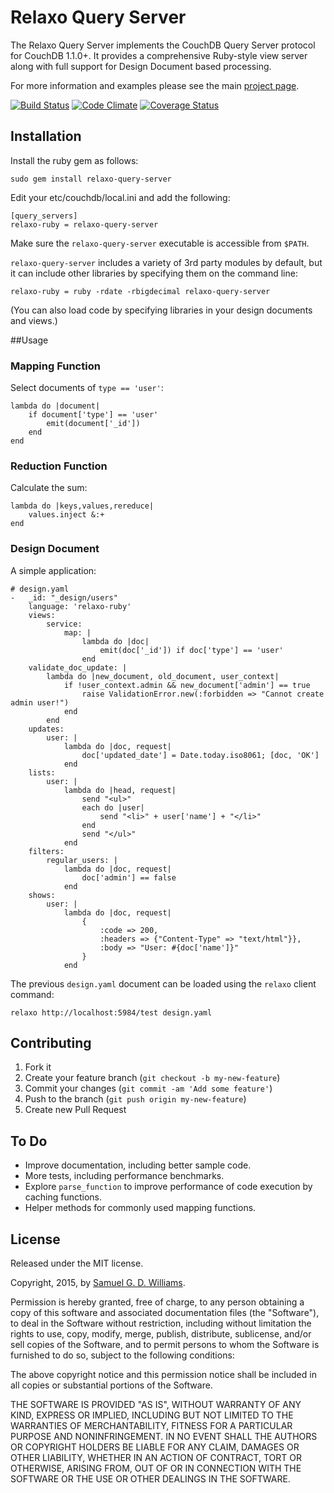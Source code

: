 # Relaxo Query Server

The Relaxo Query Server implements the CouchDB Query Server protocol for CouchDB 1.1.0+. It provides a comprehensive Ruby-style view server along with full support for Design Document based processing.

For more information and examples please see the main [project page][1].

[1]: http://www.codeotaku.com/projects/relaxo/query-server

[![Build Status](https://secure.travis-ci.org/ioquatix/relaxo-query-server.png)](http://travis-ci.org/ioquatix/relaxo-query-server)
[![Code Climate](https://codeclimate.com/github/ioquatix/relaxo-query-server.png)](https://codeclimate.com/github/ioquatix/relaxo-query-server)
[![Coverage Status](https://coveralls.io/repos/ioquatix/relaxo-query-server/badge.svg)](https://coveralls.io/r/ioquatix/relaxo-query-server)

## Installation

Install the ruby gem as follows:

	sudo gem install relaxo-query-server

Edit your etc/couchdb/local.ini and add the following:

	[query_servers]
	relaxo-ruby = relaxo-query-server

Make sure the `relaxo-query-server` executable is accessible from `$PATH`.

`relaxo-query-server` includes a variety of 3rd party modules by default, but it can include other libraries by specifying them on the command line:

	relaxo-ruby = ruby -rdate -rbigdecimal relaxo-query-server

(You can also load code by specifying libraries in your design documents and views.)

##Usage

### Mapping Function

Select documents of `type == 'user'`:

	lambda do |document|
		if document['type'] == 'user'
			emit(document['_id'])
		end
	end

### Reduction Function

Calculate the sum:

	lambda do |keys,values,rereduce|
		values.inject &:+
	end

### Design Document

A simple application:

	# design.yaml
	-   _id: "_design/users"
	    language: 'relaxo-ruby'
	    views:
	        service:
	            map: |
	                lambda do |doc|
	                    emit(doc['_id']) if doc['type'] == 'user'
	                end
	    validate_doc_update: |
	        lambda do |new_document, old_document, user_context|
	            if !user_context.admin && new_document['admin'] == true
	                raise ValidationError.new(:forbidden => "Cannot create admin user!")
	            end
	        end
	    updates:
	        user: |
	            lambda do |doc, request|
	                doc['updated_date'] = Date.today.iso8061; [doc, 'OK']
	            end
	    lists:
	        user: |
	            lambda do |head, request|
	                send "<ul>"
	                each do |user|
	                    send "<li>" + user['name'] + "</li>"
	                end
	                send "</ul>"
	            end
	    filters:
	        regular_users: |
	            lambda do |doc, request|
	                doc['admin'] == false
	            end
	    shows:
	        user: |
	            lambda do |doc, request|
	                {
	                    :code => 200,
	                    :headers => {"Content-Type" => "text/html"}},
	                    :body => "User: #{doc['name']}"
	                }
	            end

The previous `design.yaml` document can be loaded using the `relaxo` client command:

	relaxo http://localhost:5984/test design.yaml

## Contributing

1. Fork it
2. Create your feature branch (`git checkout -b my-new-feature`)
3. Commit your changes (`git commit -am 'Add some feature'`)
4. Push to the branch (`git push origin my-new-feature`)
5. Create new Pull Request

## To Do

- Improve documentation, including better sample code.
- More tests, including performance benchmarks.
- Explore `parse_function` to improve performance of code execution by caching functions.
- Helper methods for commonly used mapping functions.

## License

Released under the MIT license.

Copyright, 2015, by [Samuel G. D. Williams](http://www.codeotaku.com/samuel-williams).

Permission is hereby granted, free of charge, to any person obtaining a copy
of this software and associated documentation files (the "Software"), to deal
in the Software without restriction, including without limitation the rights
to use, copy, modify, merge, publish, distribute, sublicense, and/or sell
copies of the Software, and to permit persons to whom the Software is
furnished to do so, subject to the following conditions:

The above copyright notice and this permission notice shall be included in
all copies or substantial portions of the Software.

THE SOFTWARE IS PROVIDED "AS IS", WITHOUT WARRANTY OF ANY KIND, EXPRESS OR
IMPLIED, INCLUDING BUT NOT LIMITED TO THE WARRANTIES OF MERCHANTABILITY,
FITNESS FOR A PARTICULAR PURPOSE AND NONINFRINGEMENT. IN NO EVENT SHALL THE
AUTHORS OR COPYRIGHT HOLDERS BE LIABLE FOR ANY CLAIM, DAMAGES OR OTHER
LIABILITY, WHETHER IN AN ACTION OF CONTRACT, TORT OR OTHERWISE, ARISING FROM,
OUT OF OR IN CONNECTION WITH THE SOFTWARE OR THE USE OR OTHER DEALINGS IN
THE SOFTWARE.
